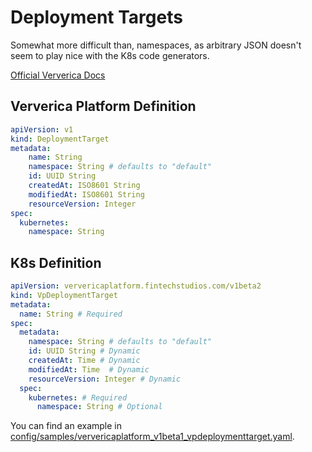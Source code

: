 # Deployment Targets

Somewhat more difficult than, namespaces, as arbitrary JSON doesn't 
seem to play nice with the K8s code generators.

[Official Ververica Docs](https://docs.ververica.com/administration/deployment_targets.html)

## Ververica Platform Definition

```yaml
apiVersion: v1
kind: DeploymentTarget
metadata:
    name: String
    namespace: String # defaults to "default"
    id: UUID String
    createdAt: ISO8601 String
    modifiedAt: ISO8601 String
    resourceVersion: Integer
spec:
  kubernetes:
    namespace: String
```

## K8s Definition

```yaml
apiVersion: ververicaplatform.fintechstudios.com/v1beta2
kind: VpDeploymentTarget
metadata:
  name: String # Required
spec:
  metadata:
    namespace: String # defaults to "default"
    id: UUID String # Dynamic
    createdAt: Time # Dynamic
    modifiedAt: Time  # Dynamic
    resourceVersion: Integer # Dynamic
  spec:
    kubernetes: # Required
      namespace: String # Optional
```

You can find an example in [config/samples/ververicaplatform_v1beta1_vpdeploymenttarget.yaml](../../config/samples/ververicaplatform_v1beta1_vpdeploymenttarget.yaml).
